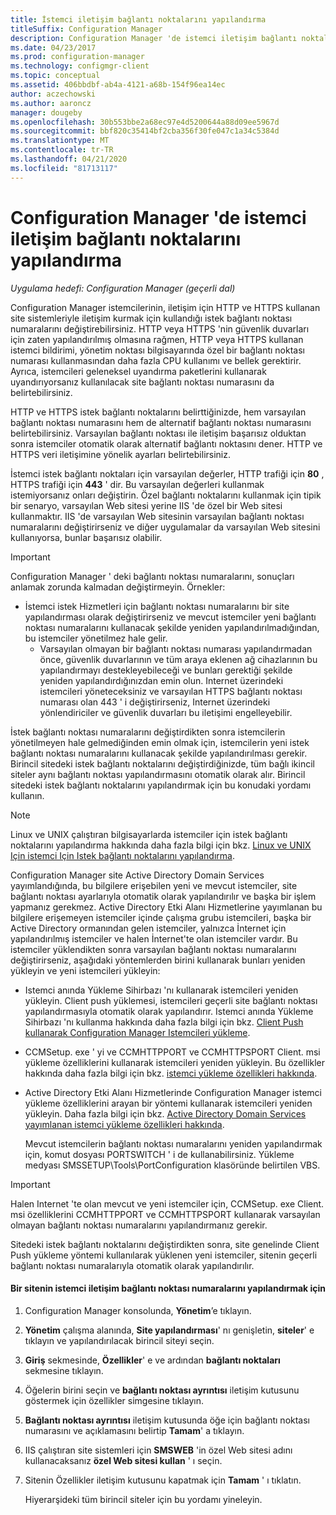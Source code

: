 ```yaml
---
title: İstemci iletişim bağlantı noktalarını yapılandırma
titleSuffix: Configuration Manager
description: Configuration Manager 'de istemci iletişim bağlantı noktalarını ayarlayın.
ms.date: 04/23/2017
ms.prod: configuration-manager
ms.technology: configmgr-client
ms.topic: conceptual
ms.assetid: 406bbdbf-ab4a-4121-a68b-154f96ea14ec
author: aczechowski
ms.author: aaroncz
manager: dougeby
ms.openlocfilehash: 30b553bbe2a68ec97e4d5200644a88d09ee5967d
ms.sourcegitcommit: bbf820c35414bf2cba356f30fe047c1a34c5384d
ms.translationtype: MT
ms.contentlocale: tr-TR
ms.lasthandoff: 04/21/2020
ms.locfileid: "81713117"
---
```

# <a name="how-to-configure-client-communication-ports-in-configuration-manager"></a>Configuration Manager 'de istemci iletişim bağlantı noktalarını yapılandırma

*Uygulama hedefi: Configuration Manager (geçerli dal)*

Configuration Manager istemcilerinin, iletişim için HTTP ve HTTPS kullanan site sistemleriyle iletişim kurmak için kullandığı istek bağlantı noktası numaralarını değiştirebilirsiniz. HTTP veya HTTPS 'nin güvenlik duvarları için zaten yapılandırılmış olmasına rağmen, HTTP veya HTTPS kullanan istemci bildirimi, yönetim noktası bilgisayarında özel bir bağlantı noktası numarası kullanmasından daha fazla CPU kullanımı ve bellek gerektirir. Ayrıca, istemcileri geleneksel uyandırma paketlerini kullanarak uyandırıyorsanız kullanılacak site bağlantı noktası numarasını da belirtebilirsiniz.  

 HTTP ve HTTPS istek bağlantı noktalarını belirttiğinizde, hem varsayılan bağlantı noktası numarasını hem de alternatif bağlantı noktası numarasını belirtebilirsiniz. Varsayılan bağlantı noktası ile iletişim başarısız olduktan sonra istemciler otomatik olarak alternatif bağlantı noktasını dener. HTTP ve HTTPS veri iletişimine yönelik ayarları belirtebilirsiniz.  

 İstemci istek bağlantı noktaları için varsayılan değerler, HTTP trafiği için **80** , HTTPS trafiği için **443** ' dir. Bu varsayılan değerleri kullanmak istemiyorsanız onları değiştirin. Özel bağlantı noktalarını kullanmak için tipik bir senaryo, varsayılan Web sitesi yerine IIS 'de özel bir Web sitesi kullanmaktır. IIS 'de varsayılan Web sitesinin varsayılan bağlantı noktası numaralarını değiştirirseniz ve diğer uygulamalar da varsayılan Web sitesini kullanıyorsa, bunlar başarısız olabilir.  

> [!IMPORTANT]
>  Configuration Manager ' deki bağlantı noktası numaralarını, sonuçları anlamak zorunda kalmadan değiştirmeyin. Örnekler:  
> 
> - İstemci istek Hizmetleri için bağlantı noktası numaralarını bir site yapılandırması olarak değiştirirseniz ve mevcut istemciler yeni bağlantı noktası numaralarını kullanacak şekilde yeniden yapılandırılmadığından, bu istemciler yönetilmez hale gelir.  
>   -   Varsayılan olmayan bir bağlantı noktası numarası yapılandırmadan önce, güvenlik duvarlarının ve tüm araya eklenen ağ cihazlarının bu yapılandırmayı destekleyebileceği ve bunları gerektiği şekilde yeniden yapılandırdığınızdan emin olun. Internet üzerindeki istemcileri yöneteceksiniz ve varsayılan HTTPS bağlantı noktası numarası olan 443 ' i değiştirirseniz, Internet üzerindeki yönlendiriciler ve güvenlik duvarları bu iletişimi engelleyebilir.  

 İstek bağlantı noktası numaralarını değiştirdikten sonra istemcilerin yönetilmeyen hale gelmediğinden emin olmak için, istemcilerin yeni istek bağlantı noktası numaralarını kullanacak şekilde yapılandırılması gerekir. Birincil sitedeki istek bağlantı noktalarını değiştirdiğinizde, tüm bağlı ikincil siteler aynı bağlantı noktası yapılandırmasını otomatik olarak alır. Birincil sitedeki istek bağlantı noktalarını yapılandırmak için bu konudaki yordamı kullanın.  

> [!NOTE]  
>  Linux ve UNIX çalıştıran bilgisayarlarda istemciler için istek bağlantı noktalarını yapılandırma hakkında daha fazla bilgi için bkz. [Linux ve UNIX Için istemci Için Istek bağlantı noktalarını yapılandırma](../../../core/clients/deploy/deploy-clients-to-unix-and-linux-servers.md#BKMK_ConfigLnUClientCommuincations).  

 Configuration Manager site Active Directory Domain Services yayımlandığında, bu bilgilere erişebilen yeni ve mevcut istemciler, site bağlantı noktası ayarlarıyla otomatik olarak yapılandırılır ve başka bir işlem yapmanız gerekmez. Active Directory Etki Alanı Hizmetlerine yayımlanan bu bilgilere erişemeyen istemciler içinde çalışma grubu istemcileri, başka bir Active Directory ormanından gelen istemciler, yalnızca İnternet için yapılandırılmış istemciler ve halen İnternet'te olan istemciler vardır. Bu istemciler yüklendikten sonra varsayılan bağlantı noktası numaralarını değiştirirseniz, aşağıdaki yöntemlerden birini kullanarak bunları yeniden yükleyin ve yeni istemcileri yükleyin:  

- Istemci anında Yükleme Sihirbazı 'nı kullanarak istemcileri yeniden yükleyin. Client push yüklemesi, istemcileri geçerli site bağlantı noktası yapılandırmasıyla otomatik olarak yapılandırır. Istemci anında Yükleme Sihirbazı 'nı kullanma hakkında daha fazla bilgi için bkz. [Client Push kullanarak Configuration Manager Istemcileri yükleme](../../../core/clients/deploy/deploy-clients-to-windows-computers.md#BKMK_ClientPush).  

- CCMSetup. exe ' yi ve CCMHTTPPORT ve CCMHTTPSPORT Client. msi yükleme özelliklerini kullanarak istemcileri yeniden yükleyin. Bu özellikler hakkında daha fazla bilgi için bkz. [istemci yükleme özellikleri hakkında](../../../core/clients/deploy/about-client-installation-properties.md).  

- Active Directory Etki Alanı Hizmetlerinde Configuration Manager istemci yükleme özelliklerini arayan bir yöntemi kullanarak istemcileri yeniden yükleyin. Daha fazla bilgi için bkz. [Active Directory Domain Services yayımlanan istemci yükleme özellikleri hakkında](../../../core/clients/deploy/about-client-installation-properties-published-to-active-directory-domain-services.md).  

  Mevcut istemcilerin bağlantı noktası numaralarını yeniden yapılandırmak için, komut dosyası PORTSWITCH ' i de kullanabilirsiniz. Yükleme medyası SMSSETUP\Tools\PortConfiguration klasöründe belirtilen VBS.  

> [!IMPORTANT]  
>  Halen Internet 'te olan mevcut ve yeni istemciler için, CCMSetup. exe Client. msi özelliklerini CCMHTTPPORT ve CCMHTTPSPORT kullanarak varsayılan olmayan bağlantı noktası numaralarını yapılandırmanız gerekir.  

 Sitedeki istek bağlantı noktalarını değiştirdikten sonra, site genelinde Client Push yükleme yöntemi kullanılarak yüklenen yeni istemciler, sitenin geçerli bağlantı noktası numaralarıyla otomatik olarak yapılandırılır.  

#### <a name="to-configure-the-client-communication-port-numbers-for-a-site"></a>Bir sitenin istemci iletişim bağlantı noktası numaralarını yapılandırmak için  

1. Configuration Manager konsolunda, **Yönetim**’e tıklayın.  

2. **Yönetim** çalışma alanında, **Site yapılandırması**' nı genişletin, **siteler**' e tıklayın ve yapılandırılacak birincil siteyi seçin.  

3. **Giriş** sekmesinde, **Özellikler**' e ve ardından **bağlantı noktaları** sekmesine tıklayın.  

4. Öğelerin birini seçin ve **bağlantı noktası ayrıntısı** iletişim kutusunu göstermek için özellikler simgesine tıklayın.  

5. **Bağlantı noktası ayrıntısı** iletişim kutusunda öğe için bağlantı noktası numarasını ve açıklamasını belirtip **Tamam**' a tıklayın.  

6. IIS çalıştıran site sistemleri için **SMSWEB** 'in özel Web sitesi adını kullanacaksanız **özel Web sitesi kullan** ' ı seçin.  

7. Sitenin Özellikler iletişim kutusunu kapatmak için **Tamam** ' ı tıklatın.  

   Hiyerarşideki tüm birincil siteler için bu yordamı yineleyin.
